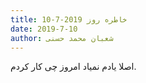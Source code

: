 ```yaml
---
title: خاطره روز 2019-7-10
date: 2019-7-10
author: شعبان محمد حسنی
---
```


اصلا یادم نمیاد امروز چی کار کردم.